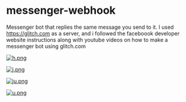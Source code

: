 # messenger-webhook

Messenger bot that replies the same message you send to it.
I used https://glitch.com as a server, and i followed the faceboook developer website instructions along with youtube videos on how to make a messenger bot using glitch.com

[![h.png](https://i.postimg.cc/pd416Fvg/h.png)](https://postimg.cc/xkGRkqcR)

[![j.png](https://i.postimg.cc/3RGb5xJW/j.png)](https://postimg.cc/8J1bLDvV)

[![ju.png](https://i.postimg.cc/fRHPYPrW/ju.png)](https://postimg.cc/yDZnHLK2)

[![u.png](https://i.postimg.cc/bvsBgR7x/u.png)](https://postimg.cc/qtHwM2Mq)
